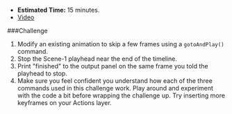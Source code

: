 * **Estimated Time:** 15 minutes.
* [Video](http://www.youtube.com/watch?v=7JqkQoYG4-Y)

###Challenge
1. Modify an existing animation to skip a few frames using a `gotoAndPlay()` command.
2. Stop the Scene-1 playhead near the end of the timeline.
3. Print "finished" to the output panel on the same frame you told the playhead to stop.
4. Make sure you feel confident you understand how each of the three commands used in this challenge work. Play around and experiment with the code a bit before wrapping the challenge up. Try inserting more keyframes on your Actions layer.